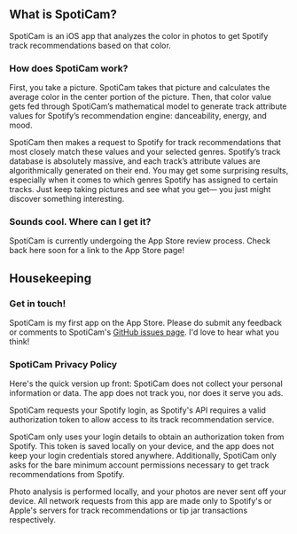 ## What is SpotiCam?
SpotiCam is an iOS app that analyzes the color in photos to get Spotify track recommendations based on that color.


### How does SpotiCam work?

First, you take a picture. SpotiCam takes that picture and calculates the average color in the center portion of the picture. Then, that color value gets fed through SpotiCam’s mathematical model to generate track attribute values for Spotify’s recommendation engine: danceability, energy, and mood.

SpotiCam then makes a request to Spotify for track recommendations that most closely match these values and your selected genres. Spotify’s track database is absolutely massive, and each track’s attribute values are algorithmically generated on their end. You may get some surprising results, especially when it comes to which genres Spotify has assigned to certain tracks. Just keep taking pictures and see what you get— you just might discover something interesting.


### Sounds cool. Where can I get it?

SpotiCam is currently undergoing the App Store review process. Check back here soon for a link to the App Store page!

## Housekeeping


### Get in touch!

SpotiCam is my first app on the App Store. Please do submit any feedback or comments to SpotiCam's [GitHub issues page](https://github.com/bolderkat/SpotiCam/issues). I'd love to hear what you think!


### SpotiCam Privacy Policy

Here's the quick version up front: SpotiCam does not collect your personal information or data. The app does not track you, nor does it serve you ads.

SpotiCam requests your Spotify login, as Spotify's API requires a valid authorization token to allow access to its track recommendation service.

SpotiCam only uses your login details to obtain an authorization token from Spotify. This token is saved locally on your device, and the app does not keep your login credentials stored anywhere. Additionally, SpotiCam only asks for the bare minimum account permissions necessary to get track recommendations from Spotify.

Photo analysis is performed locally, and your photos are never sent off your device. All network requests from this app are made only to Spotify's or Apple's servers for track recommendations or tip jar transactions respectively.
